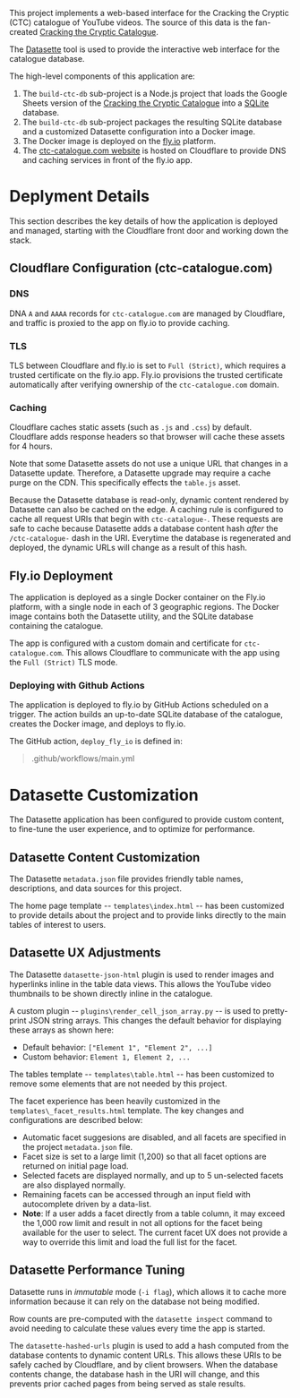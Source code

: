 This project implements a web-based interface for the Cracking the Cryptic (CTC) catalogue of YouTube videos. The source of this data is the fan-created [Cracking the Cryptic Catalogue](https://docs.google.com/spreadsheets/d/1rVqAjm-l_Urjd3TNmIc3SmTmz_OlgSoBuhY7RPgiuRg/edit?usp=sharing).

The [Datasette](https://datasette.io) tool is used to provide the interactive web interface for the catalogue database.

The high-level components of this application are:
1. The `build-ctc-db` sub-project is a Node.js project that loads the Google Sheets version of the [Cracking the Cryptic Catalogue]("https://docs.google.com/spreadsheets/d/1rVqAjm-l_Urjd3TNmIc3SmTmz_OlgSoBuhY7RPgiuRg/edit?usp=sharing") into a [SQLite](https://www.sqlite.org/index.html) database.
2. The `build-ctc-db` sub-project packages the resulting SQLite database and a customized Datasette configuration into a Docker image.
3. The Docker image is deployed on the [fly.io](fly.io) platform.
4. The [ctc-catalogue.com website](https://ctc-catalogue.com) is hosted on Cloudflare to provide DNS and caching services in front of the fly.io app.

# Deplyment Details
This section describes the key details of how the application is deployed and managed, starting with the Cloudflare front door and working down the stack.

## Cloudflare Configuration (ctc-catalogue.com)

### DNS
DNA `A` and `AAAA` records for `ctc-catalogue.com` are managed by Cloudflare, and traffic is proxied to the app on fly.io to provide caching.

### TLS
TLS between Cloudflare and fly.io is set to `Full (Strict)`, which requires a trusted certificate on the fly.io app. Fly.io provisions the trusted certificate automatically after verifying ownership of the `ctc-catalogue.com` domain.

### Caching
Cloudflare caches static assets (such as `.js` and `.css`) by default. Cloudflare adds response headers so that browser will cache these assets for 4 hours.

Note that some Datasette assets do not use a unique URL that changes in a Datasette update. Therefore, a Datasette upgrade may require a cache purge on the CDN. This specifically effects the `table.js` asset.

Because the Datasette database is read-only, dynamic content rendered by Datasette can also be cached on the edge. A caching rule is configured to cache all request URIs that begin with `ctc-catalogue-`. These requests are safe to cache because Datasette adds a database content hash _after_ the `/ctc-catalogue-` dash in the URI. Everytime the database is regenerated and deployed, the dynamic URLs will change as a result of this hash.

## Fly.io Deployment

The application is deployed as a single Docker container on the Fly.io platform, with a single node in each of 3 geographic regions. The Docker image contains both the Datasette utility, and the SQLite database containing the catalogue.

The app is configured with a custom domain and certificate for `ctc-catalogue.com`. This allows Cloudflare to communicate with the app using the `Full (Strict)` TLS mode.

### Deploying with Github Actions

The application is deployed to fly.io by GitHub Actions scheduled on a trigger. The action builds an up-to-date SQLite database of the catalogue, creates the Docker image, and deploys to fly.io.

The GitHub action, `deploy_fly_io` is defined in:
> .github/workflows/main.yml

# Datasette Customization

The Datasette application has been configured to provide custom content, to fine-tune the user experience, and to optimize for performance.

## Datasette Content Customization

The Datasette `metadata.json` file provides friendly table names, descriptions, and data sources for this project.

The home page template -- `templates\index.html` -- has been customized to provide details about the project and to provide links directly to the main tables of interest to users.

## Datasette UX Adjustments

The Datasette `datasette-json-html` plugin is used to render images and hyperlinks inline in the table data views. This allows the YouTube video thumbnails to be shown directly inline in the catalogue.

A custom plugin -- `plugins\render_cell_json_array.py` -- is used to pretty-print JSON string arrays. This changes the default behavior for displaying these arrays as shown here:
* Default behavior: `["Element 1", "Element 2", ...]`
* Custom behavior:  `Element 1, Element 2, ...`

The tables template -- `templates\table.html` -- has been customized to remove some elements that are not needed by this project.

The facet experience has been heavily customized in the `templates\_facet_results.html` template. The key changes and configurations are described below:
* Automatic facet suggesions are disabled, and all facets are specified in the project `metadata.json` file.
* Facet size is set to a large limit (1,200) so that all facet options are returned on initial page load.
* Selected facets are displayed normally, and up to 5 un-selected facets are also displayed normally.
* Remaining facets can be accessed through an input field with autocomplete driven by a data-list.
* **Note**: If a user adds a facet directly from a table column, it may exceed the 1,000 row limit and result in not all options for the facet being available for the user to select. The current facet UX does not provide a way to override this limit and load the full list for the facet.

## Datasette Performance Tuning

Datasette runs in _immutable_ mode (`-i flag`), which allows it to cache more information because it can rely on the database not being modified.

Row counts are pre-computed with the `datasette inspect` command to avoid needing to calculate these values every time the app is started.

The `datasette-hashed-urls` plugin is used to add a hash computed from the database contents to dynamic content URLs. This allows these URIs to be safely cached by Cloudflare, and by client browsers. When the database contents change, the database hash in the URI will change, and this prevents prior cached pages from being served as stale results.